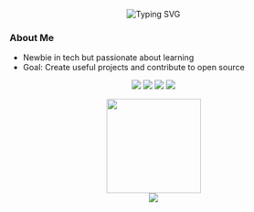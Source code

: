 <p align="center">
  <img src="https://readme-typing-svg.herokuapp.com?size=24&color=A020F0&center=true&vCenter=true&width=500&lines=Tech+Enthusiast" alt="Typing SVG">



### About Me
-  Newbie in tech but passionate about learning
-  Goal: Create useful projects and contribute to open source  


<p align="center">
  <img src="https://img.shields.io/badge/HTML5-E34F26?logo=html5&logoColor=white">
  <img src="https://img.shields.io/badge/CSS3-639?logo=css&logoColor=fff">
  <img src="https://img.shields.io/badge/JavaScript-F7DF1E?logo=javascript&logoColor=black">
  <img src="https://img.shields.io/badge/Python-3776AB?logo=python&logoColor=fff">
</p>



<p align="center">
  <img src="https://github-readme-streak-stats.herokuapp.com/?user=onePCode&theme=vision-friendly-dark" height="165">
  <br>
  <img src="https://github-readme-stats.vercel.app/api/top-langs/?username=onePCode&theme=vision-friendly-dark&hide_border=true&include_all_commits=true&count_private=true&layout=compact">
</p>





